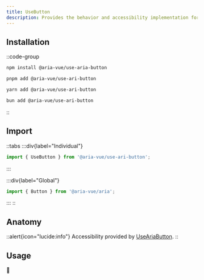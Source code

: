 ```yaml
---
title: UseButton
description: Provides the behavior and accessibility implementation for a button component. Handles mouse, keyboard, and touch interactions, focus behavior, and ARIA props for both native button elements and custom element types.
---
```


## **Installation**

::code-group
```bash [npm]
npm install @aria-vue/use-aria-button
```

```bash [pnpm]
pnpm add @aria-vue/use-ari-button
```

```bash [yarn]
yarn add @aria-vue/use-ari-button
```

```bash [bun]
bun add @aria-vue/use-ari-button
```
::

## **Import**

::tabs
  :::div{label="Individual"}
  ```ts
  import { UseButton } from '@aria-vue/use-ari-button';
  ```
  :::

  :::div{label="Global"}
  ```ts
  import { Button } from '@aria-vue/aria';
  ```
  :::
::

## **Anatomy**

::alert{icon="lucide:info"}
Accessibility provided by [UseAriaButton](/aria/use-aria-button).
::

## **Usage**

🚧
